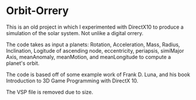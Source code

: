 # Orbit-Orrery
This is an old project in which I experimented with DirectX10 to produce a simulation of the solar system. Not unlike a digital orrery.  

The code takes as input a planets: Rotation, Acceleration, Mass, Radius, Inclination, Logitude of ascending node, eccentricity, periapsis, simiMajor Axis, meanAnomaly, meanMotion, and meanLongitude to compute a planet's orbit.
  
The code is based off of some example work of Frank D. Luna, and his book Introduction to 3D Game Programming with DirectX 10.  

The VSP file is removed due to size.
